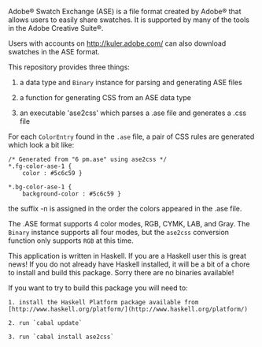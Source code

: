 Adobe® Swatch Exchange (ASE) is a file format created by Adobe® that
allows users to easily share swatches. It is supported by many of the
tools in the Adobe Creative Suite®.

Users with accounts on http://kuler.adobe.com/ can also download
swatches in the ASE format.

This repository provides three things:

 1. a data type and `Binary` instance for parsing and generating ASE files

 2. a function for generating CSS from an ASE data type

 3. an executable 'ase2css' which parses a .ase file and generates a .css file


For each `ColorEntry` found in the `.ase` file, a pair of CSS rules are generated which look a bit like:

    /* Generated from "6 pm.ase" using ase2css */
    *.fg-color-ase-1 {
        color : #5c6c59 }
    
    *.bg-color-ase-1 {
        background-color : #5c6c59 }

the suffix -n is assigned in the order the colors appeared in the .ase file.

The .ASE format supports 4 color modes, RGB, CYMK, LAB, and Gray. The
`Binary` instance supports all four modes, but the `ase2css`
conversion function only supports `RGB` at this time.

This application is written in Haskell. If you are a Haskell user this
is great news! If you do not already have Haskell installed, it will
be a bit of a chore to install and build this package. Sorry there are
no binaries available!

If you want to try to build this package you will need to:

    1. install the Haskell Platform package available from [http://www.haskell.org/platform/](http://www.haskell.org/platform/)

    2. run `cabal update`

    3. run `cabal install ase2css`

